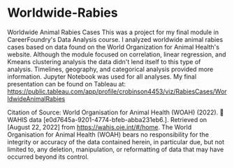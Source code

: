 # Worldwide-Rabies
Worldwide Animal Rabies Cases
This was a project for my final module in CareerFoundry's Data Analysis course.  I analyzed worldwide animal rabies cases based on data found on the World Organization for Animal Health's website.  Although the module focused on correlation, linear regression, and Kmeans clustering analysis the data didn't lend itself to this type of analysis.  Timelines, geography, and categorical analysis provided more information.  Jupyter Notebook was used for all analyses.
My final presentation can be found on Tableau at: https://public.tableau.com/app/profile/crobinson4453/viz/RabiesCases/WorldwideAnimalRabies

Citation of Source: World Organisation for Animal Health (WOAH) (2022).  WAHIS data [e0d7645a-9201-4774-bfeb-abba231eb6.]. Retrieved on [August 22, 2022] from https://wahis.oie.int/#/home. The World     Organisation for Animal Health (WOAH) bears no responsibility for the integrity or accuracy of     the data contained herein, in particular due, but not limited to, any deletion, manipulation, or reformatting of data that may have occurred beyond its control. 

